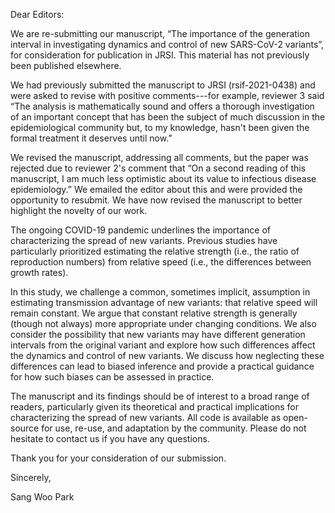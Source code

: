 Dear Editors:

We are re-submitting our manuscript, “The importance of the generation interval in investigating dynamics and control of new SARS-CoV-2 variants”, for consideration for publication in JRSI. This material has not previously been published elsewhere.

We had previously submitted the manuscript to JRSI (rsif-2021-0438) and were asked to revise with positive comments---for example, reviewer 3 said “The analysis is mathematically sound and offers a thorough investigation of an important concept that has been the subject of much discussion in the epidemiological community but, to my knowledge, hasn't been given the formal treatment it deserves until now.” 

We revised the manuscript, addressing all comments, but the paper was rejected due to reviewer 2's comment that “On a second reading of this manuscript, I am much less optimistic about its value to infectious disease epidemiology.” We emailed the editor about this and were provided the opportunity to resubmit. We have now revised the manuscript to better highlight the novelty of our work.

The ongoing COVID-19 pandemic underlines the importance of characterizing the spread of new variants. Previous studies have particularly prioritized estimating the relative strength (i.e., the ratio of reproduction numbers) from relative speed (i.e., the differences between growth rates). 

In this study, we challenge a common, sometimes implicit, assumption in estimating transmission advantage of new variants: that relative speed will remain constant.
We argue that constant relative strength is generally (though not always) more appropriate under changing conditions.
We also consider the possibility that new variants may have different generation intervals from the original variant and explore how such differences affect the dynamics and control of new variants. 
We discuss how neglecting these differences can lead to biased inference and provide a practical guidance for how such biases can be assessed in practice.

The manuscript and its findings should be of interest to a broad range of readers, particularly given its theoretical and practical implications for characterizing the spread of new variants. All code is available as open-source for use, re-use, and adaptation by the community. Please do not hesitate to contact us if you have any questions.

Thank you for your consideration of our submission.

Sincerely,

Sang Woo Park
